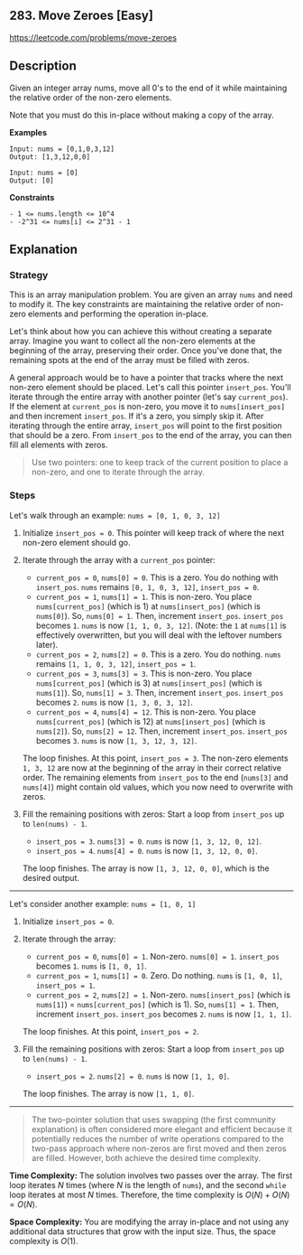 ## 283. Move Zeroes [Easy]

https://leetcode.com/problems/move-zeroes

## Description
Given an integer array nums, move all 0's to the end of it while maintaining the relative order of the non-zero elements.

Note that you must do this in-place without making a copy of the array.

**Examples**
```text
Input: nums = [0,1,0,3,12]
Output: [1,3,12,0,0]

Input: nums = [0]
Output: [0]
```

**Constraints**

```text
- 1 <= nums.length <= 10^4
- -2^31 <= nums[i] <= 2^31 - 1
```

## Explanation

### Strategy

This is an array manipulation problem. You are given an array `nums` and need to modify it. The key constraints are maintaining the relative order of non-zero elements and performing the operation in-place.

Let\'s think about how you can achieve this without creating a separate array. Imagine you want to collect all the non-zero elements at the beginning of the array, preserving their order. Once you\'ve done that, the remaining spots at the end of the array must be filled with zeros.

A general approach would be to have a pointer that tracks where the next non-zero element should be placed. Let\'s call this pointer `insert_pos`. You\'ll iterate through the entire array with another pointer (let\'s say `current_pos`). If the element at `current_pos` is non-zero, you move it to `nums[insert_pos]` and then increment `insert_pos`. If it\'s a zero, you simply skip it. After iterating through the entire array, `insert_pos` will point to the first position that should be a zero. From `insert_pos` to the end of the array, you can then fill all elements with zeros.

> Use two pointers: one to keep track of the current position to place a non-zero, and one to iterate through the array.

### Steps

Let\'s walk through an example: `nums = [0, 1, 0, 3, 12]`

1.  Initialize `insert_pos = 0`. This pointer will keep track of where the next non-zero element should go.
2.  Iterate through the array with a `current_pos` pointer:
    * `current_pos = 0`, `nums[0] = 0`. This is a zero. You do nothing with `insert_pos`.
        `nums` remains `[0, 1, 0, 3, 12]`, `insert_pos = 0`.
    * `current_pos = 1`, `nums[1] = 1`. This is non-zero.
        You place `nums[current_pos]` (which is 1) at `nums[insert_pos]` (which is `nums[0]`).
        So, `nums[0] = 1`.
        Then, increment `insert_pos`. `insert_pos` becomes `1`.
        `nums` is now `[1, 1, 0, 3, 12]`. (Note: the `1` at `nums[1]` is effectively overwritten, but you will deal with the leftover numbers later).
    * `current_pos = 2`, `nums[2] = 0`. This is a zero. You do nothing.
        `nums` remains `[1, 1, 0, 3, 12]`, `insert_pos = 1`.
    * `current_pos = 3`, `nums[3] = 3`. This is non-zero.
        You place `nums[current_pos]` (which is 3) at `nums[insert_pos]` (which is `nums[1]`).
        So, `nums[1] = 3`.
        Then, increment `insert_pos`. `insert_pos` becomes `2`.
        `nums` is now `[1, 3, 0, 3, 12]`.
    * `current_pos = 4`, `nums[4] = 12`. This is non-zero.
        You place `nums[current_pos]` (which is 12) at `nums[insert_pos]` (which is `nums[2]`).
        So, `nums[2] = 12`.
        Then, increment `insert_pos`. `insert_pos` becomes `3`.
        `nums` is now `[1, 3, 12, 3, 12]`.

    The loop finishes. At this point, `insert_pos = 3`. The non-zero elements `1, 3, 12` are now at the beginning of the array in their correct relative order. The remaining elements from `insert_pos` to the end (`nums[3]` and `nums[4]`) might contain old values, which you now need to overwrite with zeros.

3.  Fill the remaining positions with zeros:
    Start a loop from `insert_pos` up to `len(nums) - 1`.
    * `insert_pos = 3`. `nums[3] = 0`.
        `nums` is now `[1, 3, 12, 0, 12]`.
    * `insert_pos = 4`. `nums[4] = 0`.
        `nums` is now `[1, 3, 12, 0, 0]`.

    The loop finishes. The array is now `[1, 3, 12, 0, 0]`, which is the desired output.

---

Let\'s consider another example: `nums = [1, 0, 1]`

1.  Initialize `insert_pos = 0`.
2.  Iterate through the array:
    * `current_pos = 0`, `nums[0] = 1`. Non-zero.
        `nums[0] = 1`. `insert_pos` becomes `1`.
        `nums` is `[1, 0, 1]`.
    * `current_pos = 1`, `nums[1] = 0`. Zero. Do nothing.
        `nums` is `[1, 0, 1]`, `insert_pos = 1`.
    * `current_pos = 2`, `nums[2] = 1`. Non-zero.
        `nums[insert_pos]` (which is `nums[1]`) = `nums[current_pos]` (which is 1).
        So, `nums[1] = 1`.
        Then, increment `insert_pos`. `insert_pos` becomes `2`.
        `nums` is now `[1, 1, 1]`.

    The loop finishes. At this point, `insert_pos = 2`.

3.  Fill the remaining positions with zeros:
    Start a loop from `insert_pos` up to `len(nums) - 1`.
    * `insert_pos = 2`. `nums[2] = 0`.
        `nums` is now `[1, 1, 0]`.

    The loop finishes. The array is now `[1, 1, 0]`.

---

> The two-pointer solution that uses swapping (the first community explanation) is often considered more elegant and efficient because it potentially reduces the number of write operations compared to the two-pass approach where non-zeros are first moved and then zeros are filled. However, both achieve the desired time complexity.

**Time Complexity:** The solution involves two passes over the array. The first loop iterates $N$ times (where $N$ is the length of `nums`), and the second `while` loop iterates at most $N$ times. Therefore, the time complexity is $O(N) + O(N) = O(N)$.

**Space Complexity:** You are modifying the array in-place and not using any additional data structures that grow with the input size. Thus, the space complexity is $O(1)$.
